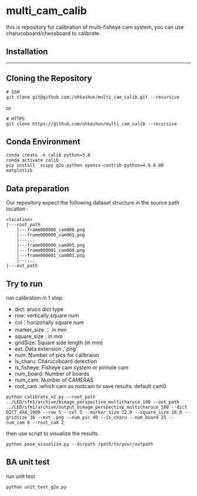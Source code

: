 # multi_cam_calib
this is repository for calibration of multi-fisheye cam system, you can use charucoboard/chessboard to calibrate.
## Installation
---
## Cloning the Repository
```shell
# SSH
git clone git@github.com:/ohkaihun/multi_cam_calib.git --recursive
```
or
```shell
# HTTPS
git clone https://github.com/ohkaihun/multi_cam_calib --recursive
```
## Conda Environment
```
conda create -n calib python=3.8
conda activate calib
pip install  scipy g2o-python opencv-contrib-python=4.9.0.80 matplotlib 
```
## Data preparation 
Our repository expect the following dataset structure in the source path location :
```
<location>
|---root_path
    |---frame000000_cam000.png
    |---frame000000_cam001.png
    |---...
    |---frame000000_cam005.png
    |---frame000001_cam000.png
    |---frame000001_cam001.png
    |---...
|---out_path
```
## Try to run 
run calibration in 1 step. 
- dict: aruco dict type
- row: vertically square num
- col：horizonally square num
- marker_size ： in mm
- square_size : in mm
- gridSize: Square side length (in mm)
- ext: Data extension ,'.png'
- num: Number of pics for calibraion
- is_charu: Charucoboard detection
- is_fisheye: Fisheye cam system or pinhole cam
- num_board: Number of boards
- num_cam: Number of CAMERAS
- root_cam :which cam as rootcam to save results. default cam0
```shell
python calibrate_v2.py --root_path ../LED/sfm1/archive/bimage_perspective_multicharuco_180 --out_path ../LED/sfm1/archive/output_bimage_perspective_multicharuco_180 --dict DICT_4X4_1000 --row 5 --col 5 --marker_size 12.0 --square_size 16.0 --gridsize 16 --ext .png --num_pic 40 --is_charu --num_board 25 --num_cam 8 --root_cam 2
```
then use script to visualize the results.
```shell
python pose_visualize.py --dirpath /path/to/your/outpath
```
## BA unit test 
run unit test 
```shell
python unit_test_g2o.py 
```
